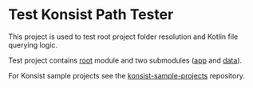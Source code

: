 # Test Konsist Path Tester

This project is used to test root project folder resolution and Kotlin file querying logic.

Test project contains [root](.) module and two submodules ([app](.\app) and [data](.\data)). 

For Konsist sample projects see
the [konsist-sample-projects](https://github.com/LemonAppDev/konsist-sample-projects/) repository.
